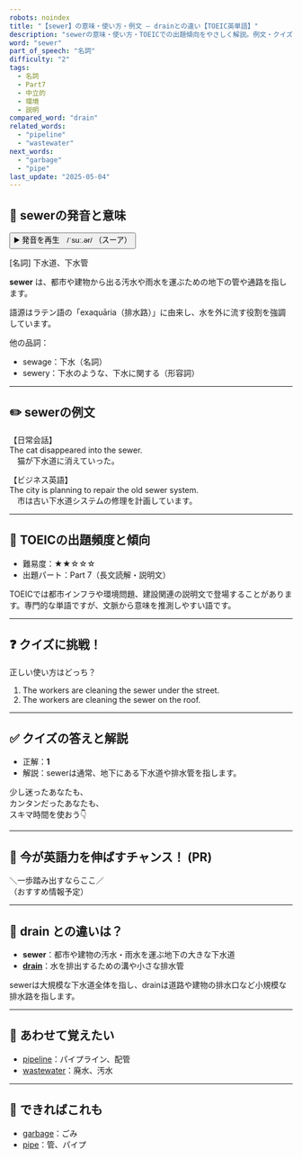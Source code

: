 ```yaml
---
robots: noindex
title: "【sewer】の意味・使い方・例文 ― drainとの違い【TOEIC英単語】"
description: "sewerの意味・使い方・TOEICでの出題傾向をやさしく解説。例文・クイズ付きでdrainとの違いもわかりやすく学べます。"
word: "sewer"
part_of_speech: "名詞"
difficulty: "2"
tags:
  - 名詞
  - Part7
  - 中立的
  - 環境
  - 説明
compared_word: "drain"
related_words:
  - "pipeline"
  - "wastewater"
next_words:
  - "garbage"
  - "pipe"
last_update: "2025-05-04"
---
```


## 🔰 sewerの発音と意味

<button class="play-audio" onclick="playTTS('sewer')">
  <span class="play-audio-main">
    ▶️ 発音を再生　/ˈsuː.ər/
  </span>
  <span class="play-audio-sub">
    （スーア）
  </span>
</button>

[名詞] 下水道、下水管

**sewer** は、都市や建物から出る汚水や雨水を運ぶための地下の管や通路を指します。

語源はラテン語の「exaquāria（排水路）」に由来し、水を外に流す役割を強調しています。

他の品詞：  
- sewage：下水（名詞）
- sewery：下水のような、下水に関する（形容詞）

---

## ✏️ sewerの例文

【日常会話】  
The cat disappeared into the sewer.  
　猫が下水道に消えていった。

【ビジネス英語】  
The city is planning to repair the old sewer system.  
　市は古い下水道システムの修理を計画しています。

---

## 🎯 TOEICの出題頻度と傾向

- 難易度：★★☆☆☆
- 出題パート：Part 7（長文読解・説明文）

TOEICでは都市インフラや環境問題、建設関連の説明文で登場することがあります。専門的な単語ですが、文脈から意味を推測しやすい語です。

---

## ❓ クイズに挑戦！

正しい使い方はどっち？

1. The workers are cleaning the sewer under the street.  
2. The workers are cleaning the sewer on the roof.

---

## ✅ クイズの答えと解説

- 正解：**1**
- 解説：sewerは通常、地下にある下水道や排水管を指します。

少し迷ったあなたも、  
カンタンだったあなたも、  
スキマ時間を使おう👇️

---

## 🚀 今が英語力を伸ばすチャンス！ (PR)

<div class="info-center">
＼一歩踏み出すならここ／<br>  
（おすすめ情報予定）
</div>

---

## 🤔  drain との違いは？

- **sewer**：都市や建物の汚水・雨水を運ぶ地下の大きな下水道
- **[drain](/drain)**：水を排出するための溝や小さな排水管

sewerは大規模な下水道全体を指し、drainは道路や建物の排水口など小規模な排水路を指します。

---

## 🧩 あわせて覚えたい

- [pipeline](/pipeline)：パイプライン、配管
- [wastewater](/wastewater)：廃水、汚水

---

## 📖 できればこれも

- [garbage](/garbage)：ごみ
- [pipe](/pipe)：管、パイプ

<!-- cvid: aid17_bid20 -->

